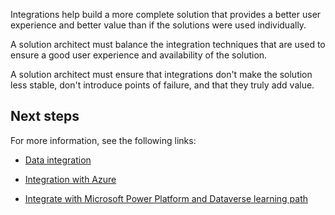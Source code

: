 Integrations help build a more complete solution that provides a better user experience and better value than if the solutions were used individually.

A solution architect must balance the integration techniques that are used to ensure a good user experience and availability of the solution.

A solution architect must ensure that integrations don't make the solution less stable, don't introduce points of failure, and that they truly add value.

## Next steps

For more information, see the following links:

- [Data integration](https://docs.microsoft.com/powerapps/developer/data-platform/data-synchronization)

- [Integration with Azure](https://docs.microsoft.com/powerapps/developer/data-platform/azure-integration)

- [Integrate with Microsoft Power Platform and Dataverse learning path](https://docs.microsoft.com/learn/paths/integrate-power-platform)
